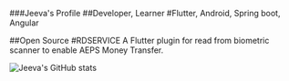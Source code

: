 ###Jeeva's Profile
##Developer, Learner
#Flutter, Android, Spring boot, Angular

##Open Source
#RDSERVICE
A Flutter plugin for read from biometric scanner to enable AEPS Money Transfer.

![Jeeva's GitHub stats](https://github-readme-stats.vercel.app/api?username=jeevareddy&count_private=true&show_icons=true&show_icons=true)
